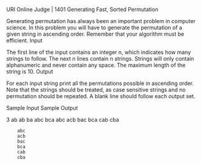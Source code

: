 URI Online Judge | 1401 
Generating Fast, Sorted Permutation

Generating permutation has always been an important problem in computer science. In this problem you will have to generate the permutation of a given string in ascending order. Remember that your algorithm must be efficient.
Input

The first line of the input contains an integer n, which indicates how many strings to follow. The next n lines contain n strings. Strings will only contain alphanumeric and never contain any space. The maximum length of the string is 10.
Output

For each input string print all the permutations possible in ascending order. Note that the strings should be treated, as case sensitive strings and no permutation should be repeated. A blank line should follow each output set.

Sample Input 	Sample Output

3               ab
ab              ba
abc
bca             abc
		acb
		bac
		bca
		cab
		cba

		abc
		acb
		bac
		bca
		cab
		cba
